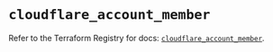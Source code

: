 # `cloudflare_account_member`

Refer to the Terraform Registry for docs: [`cloudflare_account_member`](https://registry.terraform.io/providers/cloudflare/cloudflare/4.49.0/docs/resources/account_member).

